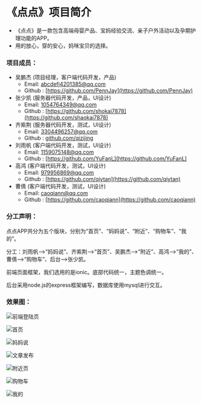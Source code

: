 # 《点点》项目简介
   * 《点点》是一款包含高端母婴产品、宝妈经验交流、亲子户外活动以及孕期护理功能的APP。
   *  用的放心，穿的安心，妈咪宝贝的选择。

### 项目成员：
* 吴鹏杰 (项目经理，客户端代码开发，产品) 
    * Email: <abcdefj4201385@qq.com>
    * Github : [https://github.com/PennJay](https://github.com/PennJay) 
* 张少凯 (服务器代码开发，产品，UI设计) 
    * Email: <1054764349@qq.com>
    * Github : [https://github.com/shokai7878](https://github.com/shaokai7878)
* 齐紫荆 (服务器代码开发，测试，UI设计)
    * Email: <3304496257@qq.com>
    * Github : [github.com/qizijing](github.com/qizijing)
* 刘雨帆 (客户端代码开发，测试，UI设计)
    * Email: <1159075148@qq.com>
    * Github : [https://github.com/YuFanL](https://github.com/YuFanL)
* 高鸿 (客户端代码开发，测试，UI设计)
    * Email: <979956869@qq.com>
    * Github : [https://github.com/qiytan](https://github.com/qiytan)
* 曹倩 (客户端代码开发，测试，UI设计)
    * Email: <caoqiann@qq.com>
    * Github : [https://github.com/caoqiann](https://github.com/caoqiann)

### 分工声明：

点点APP共分为五个版块，分别为“首页”、“妈妈说”、“附近”、“购物车”、“我的”。

分工：刘雨帆-->“妈妈说”、齐紫荆-->“首页”、吴鹏杰-->“附近”、高鸿-->“我的”、曹倩-->“购物车”、后台-->张少凯。

前端页面框架，我们选用的是ionic。底部代码统一，主题色调统一。

后台采用node.js的express框架编写，数据库使用mysql进行交互。

### 效果图：

![前端登陆页](./front/resorces/login.png)

![首页](./front/resorces/about.png)

![妈妈说](./front/resorces/mom-say.png)

![文章发布](./front/resorces/write.png)

![附近页](./front/resorces/fujin.png)

![购物车](./front/resorces/car.png)

![我的](./front/resorces/mine.png)
